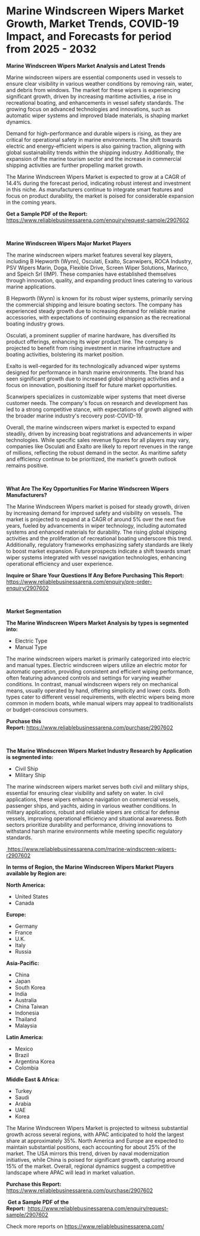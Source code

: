 <p><h1>Marine Windscreen Wipers Market Growth, Market Trends, COVID-19 Impact, and Forecasts for period from 2025 - 2032</h1></p><p><strong>Marine Windscreen Wipers Market Analysis and Latest Trends</strong></p>
<p><p>Marine windscreen wipers are essential components used in vessels to ensure clear visibility in various weather conditions by removing rain, water, and debris from windows. The market for these wipers is experiencing significant growth, driven by increasing maritime activities, a rise in recreational boating, and enhancements in vessel safety standards. The growing focus on advanced technologies and innovations, such as automatic wiper systems and improved blade materials, is shaping market dynamics. </p><p>Demand for high-performance and durable wipers is rising, as they are critical for operational safety in marine environments. The shift towards electric and energy-efficient wipers is also gaining traction, aligning with global sustainability trends within the shipping industry. Additionally, the expansion of the marine tourism sector and the increase in commercial shipping activities are further propelling market growth.</p><p>The Marine Windscreen Wipers Market is expected to grow at a CAGR of 14.4% during the forecast period, indicating robust interest and investment in this niche. As manufacturers continue to integrate smart features and focus on product durability, the market is poised for considerable expansion in the coming years.</p></p>
<p><strong>Get a Sample PDF of the Report:&nbsp;</strong> <a href="https://www.reliablebusinessarena.com/enquiry/request-sample/2907602?utm_campaign=3042&utm_medium=2&utm_source=Github&utm_content=ia&utm_term=12032025&utm_id=marine-windscreen-wipers">https://www.reliablebusinessarena.com/enquiry/request-sample/2907602</a></p>
<p>&nbsp;</p>
<p><strong>Marine Windscreen Wipers Major Market Players</strong></p>
<p><p>The marine windscreen wipers market features several key players, including B Hepworth (Wynn), Osculati, Exalto, Scanwipers, ROCA Industry, PSV Wipers Marin, Doga, Flexible Drive, Screen Wiper Solutions, Marinco, and Speich Srl (IMP). These companies have established themselves through innovation, quality, and expanding product lines catering to various marine applications.</p><p>B Hepworth (Wynn) is known for its robust wiper systems, primarily serving the commercial shipping and leisure boating sectors. The company has experienced steady growth due to increasing demand for reliable marine accessories, with expectations of continuing expansion as the recreational boating industry grows.</p><p>Osculati, a prominent supplier of marine hardware, has diversified its product offerings, enhancing its wiper product line. The company is projected to benefit from rising investment in marine infrastructure and boating activities, bolstering its market position.</p><p>Exalto is well-regarded for its technologically advanced wiper systems designed for performance in harsh marine environments. The brand has seen significant growth due to increased global shipping activities and a focus on innovation, positioning itself for future market opportunities.</p><p>Scanwipers specializes in customizable wiper systems that meet diverse customer needs. The company's focus on research and development has led to a strong competitive stance, with expectations of growth aligned with the broader marine industry's recovery post-COVID-19.</p><p>Overall, the marine windscreen wipers market is expected to expand steadily, driven by increasing boat registrations and advancements in wiper technologies. While specific sales revenue figures for all players may vary, companies like Osculati and Exalto are likely to report revenues in the range of millions, reflecting the robust demand in the sector. As maritime safety and efficiency continue to be prioritized, the market's growth outlook remains positive.</p></p>
<p>&nbsp;</p>
<p><strong>What Are The Key Opportunities For Marine Windscreen Wipers Manufacturers?</strong></p>
<p><p>The Marine Windscreen Wipers market is poised for steady growth, driven by increasing demand for improved safety and visibility on vessels. The market is projected to expand at a CAGR of around 5% over the next five years, fueled by advancements in wiper technology, including automated systems and enhanced materials for durability. The rising global shipping activities and the proliferation of recreational boating underscore this trend. Additionally, regulatory frameworks emphasizing safety standards are likely to boost market expansion. Future prospects indicate a shift towards smart wiper systems integrated with vessel navigation technologies, enhancing operational efficiency and user experience.</p></p>
<p><strong>Inquire or Share Your Questions If Any Before Purchasing This Report:</strong> <a href="https://www.reliablebusinessarena.com/enquiry/pre-order-enquiry/2907602?utm_campaign=3042&utm_medium=2&utm_source=Github&utm_content=ia&utm_term=12032025&utm_id=marine-windscreen-wipers">https://www.reliablebusinessarena.com/enquiry/pre-order-enquiry/2907602</a></p>
<p>&nbsp;</p>
<p><strong>Market Segmentation</strong></p>
<p><strong>The Marine Windscreen Wipers Market Analysis by types is segmented into:</strong></p>
<p><ul><li>Electric Type</li><li>Manual Type</li></ul></p>
<p><p>The marine windscreen wipers market is primarily categorized into electric and manual types. Electric windscreen wipers utilize an electric motor for automatic operation, providing consistent and efficient wiping performance, often featuring advanced controls and settings for varying weather conditions. In contrast, manual windscreen wipers rely on mechanical means, usually operated by hand, offering simplicity and lower costs. Both types cater to different vessel requirements, with electric wipers being more common in modern boats, while manual wipers may appeal to traditionalists or budget-conscious consumers.</p></p>
<p><strong>Purchase this Report:&nbsp;</strong><a href="https://www.reliablebusinessarena.com/purchase/2907602?utm_campaign=3042&utm_medium=2&utm_source=Github&utm_content=ia&utm_term=12032025&utm_id=marine-windscreen-wipers">https://www.reliablebusinessarena.com/purchase/2907602</a></p>
<p>&nbsp;</p>
<p><strong>The Marine Windscreen Wipers Market Industry Research by Application is segmented into:</strong></p>
<p><ul><li>Civil Ship</li><li>Military Ship</li></ul></p>
<p><p>The marine windscreen wipers market serves both civil and military ships, essential for ensuring clear visibility and safety on water. In civil applications, these wipers enhance navigation on commercial vessels, passenger ships, and yachts, aiding in various weather conditions. In military applications, robust and reliable wipers are critical for defense vessels, improving operational efficiency and situational awareness. Both sectors prioritize durability and performance, driving innovations to withstand harsh marine environments while meeting specific regulatory standards.</p></p>
<p><a href="https://www.reliablebusinessarena.com/marine-windscreen-wipers-r2907602?utm_campaign=3042&utm_medium=2&utm_source=Github&utm_content=ia&utm_term=12032025&utm_id=marine-windscreen-wipers">&nbsp;https://www.reliablebusinessarena.com/marine-windscreen-wipers-r2907602</a></p>
<p><strong>In terms of Region, the Marine Windscreen Wipers Market Players available by Region are:</strong></p>
<p>
    <p> <strong> North America: </strong>
        <ul>
            <li>United States</li>
            <li>Canada</li>
        </ul>
        </p> 
    <p> <strong> Europe: </strong>
        <ul>
            <li>Germany</li>
            <li>France</li>
            <li>U.K.</li>
            <li>Italy</li>
            <li>Russia</li>
        </ul>
        </p> 
    <p> <strong> Asia-Pacific: </strong>
        <ul>
            <li>China</li>
            <li>Japan</li>
            <li>South Korea</li>
            <li>India</li>
            <li>Australia</li>
            <li>China Taiwan</li>
            <li>Indonesia</li>
            <li>Thailand</li>
            <li>Malaysia</li>
        </ul>
        </p> 
    <p> <strong> Latin America: </strong>
        <ul>
            <li>Mexico</li>
            <li>Brazil</li>
            <li>Argentina Korea</li>
            <li>Colombia</li>
        </ul>
        </p> 
    <p> <strong> Middle East & Africa: </strong>
        <ul>
            <li>Turkey</li>
            <li>Saudi</li>
            <li>Arabia</li>
            <li>UAE</li>
            <li>Korea</li>
        </ul>
    </p>
    </p>
<p><p>The Marine Windscreen Wipers Market is projected to witness substantial growth across several regions, with APAC anticipated to hold the largest share at approximately 35%. North America and Europe are expected to maintain substantial positions, each accounting for about 25% of the market. The USA mirrors this trend, driven by naval modernization initiatives, while China is poised for significant growth, capturing around 15% of the market. Overall, regional dynamics suggest a competitive landscape where APAC will lead in market valuation.</p></p>
<p><strong>Purchase this Report: </strong><a href="https://www.reliablebusinessarena.com/purchase/2907602?utm_campaign=3042&utm_medium=2&utm_source=Github&utm_content=ia&utm_term=12032025&utm_id=marine-windscreen-wipers">https://www.reliablebusinessarena.com/purchase/2907602</a></p>
<p>&nbsp;<strong>Get a Sample PDF of the Report:&nbsp;&nbsp;</strong><a href="https://www.reliablebusinessarena.com/enquiry/request-sample/2907602?utm_campaign=3042&utm_medium=2&utm_source=Github&utm_content=ia&utm_term=12032025&utm_id=marine-windscreen-wipers">https://www.reliablebusinessarena.com/enquiry/request-sample/2907602</a></p>
<p><strong></strong></p>
<p>Check more reports on <a href="https://www.reliablebusinessarena.com/?utm_campaign=3042&utm_medium=2&utm_source=Github&utm_content=ia&utm_term=12032025&utm_id=marine-windscreen-wipers">https://www.reliablebusinessarena.com/</a></p>
